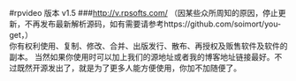 #rpvideo  版本 v1.5
###http://v.rpsofts.com/     （因某些众所周知的原因，停止更新，不再发布最新解析源码，如有需要请参考https://github.com/soimort/you-get，）  
你有权利使用、复制、修改、合并、出版发行、散布、再授权及贩售软件及软件的副本。
当然如果你使用时可以加上我们的源地址或者我的博客地址链接最好。不过既然开源发出了，就是为了更多人能方便使用，你加不加随便了。
